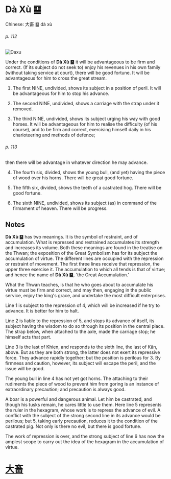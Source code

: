 # Dà Xù ䷙

Chinese: 大畜 ䷙ dà xù

###### p. 112

![Daxu](https://88o.io/wp-content/uploads/2018/09/26-e5a4a7e89384daxu.jpg)

Under the conditions of **Dà Xù ䷙** it will be advantageous to be firm and correct. (If its subject do not seek to) enjoy his revenues in his own family (without taking service at court), there will be good fortune. It will be advantageous for him to cross the great stream.

1. The first NINE, undivided, shows its subject in a position of peril. It will be advantageous for him to stop his advance.

2. The second NINE, undivided, shows a carriage with the strap under it removed.

3. The third NINE, undivided, shows its subject urging his way with good horses.
It will be advantageous for him to realise the difficulty (of his course), and to be firm and correct,
exercising himself daily in his charioteering and methods of defence;

###### p. 113

then there will be advantage in whatever direction he may advance.

4. The fourth six, divided, shows the young bull, (and yet) having the piece of wood over his horns. There will be great good fortune.

5. The fifth six, divided, shows the teeth of a castrated hog. There will be good fortune.

6. The sixth NINE, undivided, shows its subject (as) in command of the firmament of heaven. There will be progress.

## Notes

**Dà Xù ䷙** has two meanings. It is the symbol of restraint, and of accumulation. What is repressed and restrained accumulates its strength and increases its volume.
Both these meanings are found in the treatise on the Thwan; the exposition of the Great Symbolism has for its subject the accumulation of virtue.
The different lines are occupied with the repression or restraint of movement. The first three lines receive that repression, the upper three exercise it. The accumulation to which all tends is that of virtue; and hence the name of **Dà Xù ䷙**, 'the Great Accumulation.'

What the Thwan teaches, is that he who goes about to accumulate his virtue must be firm and correct, and may then, engaging in the public service, enjoy the king's grace, and undertake the most difficult enterprises.

Line 1 is subject to the repression of 4, which will be increased if he try to advance. It is better for him to halt.

Line 2 is liable to the repression of 5, and stops its advance of itself, its subject having the wisdom to do so through its position in the central place. The strap below, when attached to the axle, made the carriage stop; he himself acts that part.

Line 3 is the last of Khien, and responds to the sixth line, the last of Kăn, above. But as they are both strong, the latter does not exert its repressive force. They advance rapidly together; but the position is perilous for 3. By firmness and caution, however, its subject will escape the peril, and the issue will be good.

The young bull in line 4 has not yet got horns. The attaching to their rudiments the piece of wood to prevent him from goring is an instance of extraordinary precaution; and precaution is always good.

A boar is a powerful and dangerous animal. Let him be castrated, and though his tusks remain, he cares little to use them. Here line 5 represents the ruler in the hexagram, whose work is to repress the advance of evil. A conflict with the subject of the strong second line in its advance would be perilous; but 5, taking early precaution, reduces it to the condition of the castrated pig. Not only is there no evil, but there is good fortune.

The work of repression is over, and the strong subject of line 6 has now the amplest scope to carry out the idea of the hexagram in the accumulation of virtue.

# [大畜](./e5a4a7e89384daxu_cn.md)
